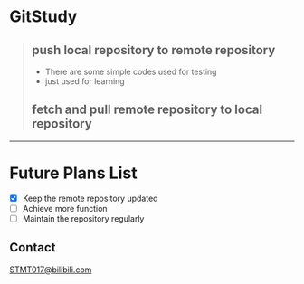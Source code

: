# GitStudy 
>## push local repository to remote repository
>- There are some simple codes used for testing
>- just used for learning
>## fetch and pull remote repository to local repository
 ---
# Future Plans List
- [x] Keep the remote repository updated
- [ ] Achieve more function
- [ ] Maintain the repository regularly

## Contact
[STMT017@bilibili.com](https://space.bilibili.com/1967384804?spm_id_from=333.1007.0.0 "click auto jump")
